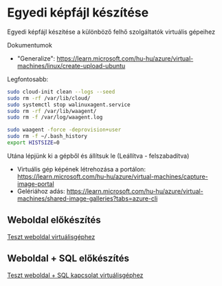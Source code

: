 # Egyedi képfájl készítése

Egyedi képfájl készítése a különböző felhő szolgáltatók virtuális gépeihez

Dokumentumok

- "Generalize": https://learn.microsoft.com/hu-hu/azure/virtual-machines/linux/create-upload-ubuntu

Legfontosabb:

```bash
sudo cloud-init clean --logs --seed
sudo rm -rf /var/lib/cloud/
sudo systemctl stop walinuxagent.service
sudo rm -rf /var/lib/waagent/
sudo rm -f /var/log/waagent.log
```

```bash
sudo waagent -force -deprovision+user
sudo rm -f ~/.bash_history
export HISTSIZE=0
```

Utána lépjünk ki a gépből és állítsuk le (Leállítva - felszabadítva)

- Virtuális gép képének létrehozása a portálon: https://learn.microsoft.com/hu-hu/azure/virtual-machines/capture-image-portal
- Gelériához adás: https://learn.microsoft.com/hu-hu/azure/virtual-machines/shared-image-galleries?tabs=azure-cli

## Weboldal előkészítés

[Teszt weboldal virtuálisgéphez](scripts/teszt-weboldal.md)

## Weboldal + SQL előkészítés

[Teszt weboldal + SQL kapcsolat virtuálisgéphez](scripts/teszt-weboldal-sql.md)

